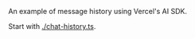 An example of message history using Vercel's AI SDK.

Start with [./chat-history.ts](./chat-history.ts).
